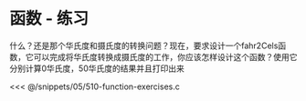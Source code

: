 # 函数 - 练习

什么？还是那个华氏度和摄氏度的转换问题？现在，要求设计一个fahr2Cels函数，它可以完成将华氏度转换成摄氏度的工作，你应该怎样设计这个函数？使用它分别计算0华氏度，50华氏度的结果并且打印出来

<div v-click>

<<< @/snippets/05/510-function-exercises.c

</div>
